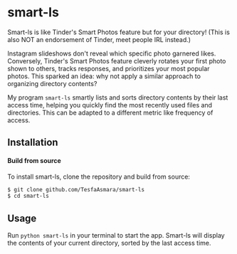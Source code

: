 # smart-ls

Smart-ls is like Tinder's Smart Photos feature but for your directory! (This is also NOT an endorsement of Tinder, meet people IRL instead.)

Instagram slideshows don't reveal which specific photo garnered likes. Conversely, Tinder's Smart Photos feature cleverly rotates your first photo shown to others, tracks responses, and prioritizes your most popular photos. This sparked an idea: why not apply a similar approach to organizing directory contents?

My program `smart-ls` smartly lists and sorts directory contents by their last access time, helping you quickly find the most recently used files and directories. This can be adapted to a different metric like frequency of access.

## Installation

#### Build from source

To install smart-ls, clone the repository and build from source:

```sh
$ git clone github.com/TesfaAsmara/smart-ls
$ cd smart-ls
```
## Usage

Run `python smart-ls` in your terminal to start the app. Smart-ls will display the contents of your current directory, sorted by the last access time.

